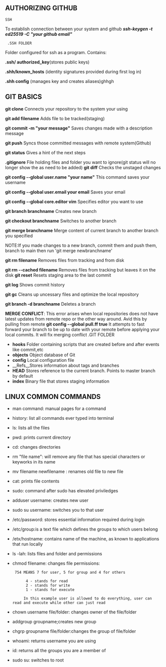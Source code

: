 ## AUTHORIZING GITHUB
    SSH
To establish connection between your system and github  ***ssh-keygen -t ed25519 -C "your github email"***
     
     .SSH FOLDER
Folder configured for ssh as a program. Contains:

 __.ssh/  authorized_key__(stores public keys)

__.shh/known_hosts__
     (identity signatures provided during first log in)

__.shh config__
    (manages key and creates aliases)ghhgh

## GIT BASICS
__git clone__ Connects your repository to the system your using

__git add filename__ Adds file to be tracked(staging)

__git commit -m "your message"__ Saves changes made with a description message

__git push__ Syncs those committed messages with remote system(Github) 

__git status__ Gives a hint of the next steps

__.gitignore__ File holding files and folder you want to ignore(git status will no longer show the as need to be added)
__git diff__ Checks the unstaged changes

__git config --global user.name "your name"__ This command saves your username

__git config --global user.email your email__ Saves your email


__git config --global core.editor vim__ Specifies editor you want to use

__git branch branchname__ Creates new branch

__git checkout branchname__ Switches to another branch

__git merge branchname__ Merge content of current branch to another branch you specified

NOTE:If you made changes to a new branch, commit them and push them,  branch to main 
then run 'git merge newbranchname' 

__git rm filename__ Removes files from tracking and from disk

__git rm --cached filename__ Removes files from tracking but leaves it on the disk
__git reset__ Resets staging area to the last commit

__git log__ Shows commit history

__git gc__ Cleans up uncessary files and optimize the local repository

__git branch -d branchname__ Deletes a branch

__MERGE CONFLICT__: This error arises when local repositories does not have latest updates from remote repo or the other way around. Avid this by pulling from remote
__git config --global pull.ff true__ It attempts to fast forward your branch to be up to date with your remote before applying your local commits. It will fix merging conflict
       .GIT FOLDER

    
+ __hooks__ Folder containing scripts that are created before and after events like commit,etc
+ __objects__ Object database of Git
+ __config__ Local configuration file
+ __Refs__Stores information about tags and branches
+ __HEAD__ Stores reference to the current branch. Points to master branch by default
+ __index__ Binary file that stores staging information

## LINUX COMMON COMMANDS
* man command: manual pages for a command
* history: list all commands ever typed into terminal
* ls: lists all the files
* pwd: prints current directory
* cd: changes directories
* rm "file name": will remove any file that has special characters or keyworks in its name
* mv filename newfilename : renames old file to new file
* cat: prints file contents
* sudo: command after sudo has elevated priviledges
*  adduser username: creates new user
*  sudo su username: switches you to that user
*  /etc/password: stores essential information required during login
*  /etc/group:is a text file which defines the groups to which users belong
*  /etx/hostname: contains name of the machine, as known to applications that run locally
*  ls -lah: lists files and folder and permissions
*  chmod filename: changes file permissions:
     
        754 MEANS 7 for user, 5 for group and 4 for others
       
             4 - stands for read
             2 - stands for write
             1 - stands for execute
            
            In this example user is allowed to do everything, user can read and execute while other can just read
* chown username file/folder: changes owner of the file/folder
* addgroup groupname;creates new group
* chgrp groupname file/folder:changes the group of file/folder
* whoami: returns username you are using
* id: returns all the groups you are a member of
* sudo su: switches to root
